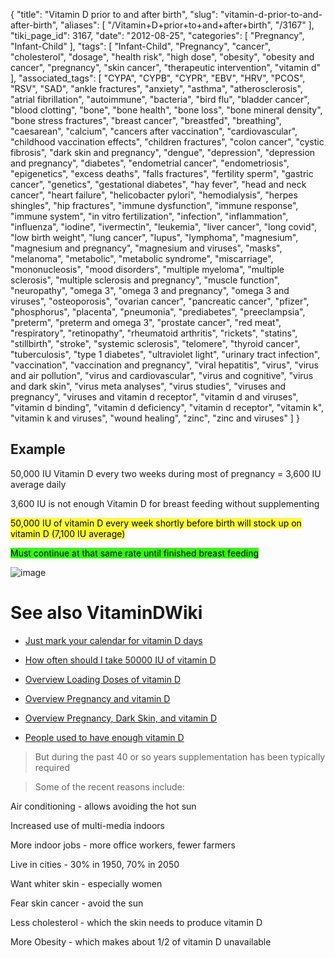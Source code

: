{
    "title": "Vitamin D prior to and after birth",
    "slug": "vitamin-d-prior-to-and-after-birth",
    "aliases": [
        "/Vitamin+D+prior+to+and+after+birth",
        "/3167"
    ],
    "tiki_page_id": 3167,
    "date": "2012-08-25",
    "categories": [
        "Pregnancy",
        "Infant-Child"
    ],
    "tags": [
        "Infant-Child",
        "Pregnancy",
        "cancer",
        "cholesterol",
        "dosage",
        "health risk",
        "high dose",
        "obesity",
        "obesity and cancer",
        "pregnancy",
        "skin cancer",
        "therapeutic intervention",
        "vitamin d"
    ],
    "associated_tags": [
        "CYPA",
        "CYPB",
        "CYPR",
        "EBV",
        "HRV",
        "PCOS",
        "RSV",
        "SAD",
        "ankle fractures",
        "anxiety",
        "asthma",
        "atherosclerosis",
        "atrial fibrillation",
        "autoimmune",
        "bacteria",
        "bird flu",
        "bladder cancer",
        "blood clotting",
        "bone",
        "bone health",
        "bone loss",
        "bone mineral density",
        "bone stress fractures",
        "breast cancer",
        "breastfed",
        "breathing",
        "caesarean",
        "calcium",
        "cancers after vaccination",
        "cardiovascular",
        "childhood vaccination effects",
        "children fractures",
        "colon cancer",
        "cystic fibrosis",
        "dark skin and pregnancy",
        "dengue",
        "depression",
        "depression and pregnancy",
        "diabetes",
        "endometrial cancer",
        "endometriosis",
        "epigenetics",
        "excess deaths",
        "falls fractures",
        "fertility sperm",
        "gastric cancer",
        "genetics",
        "gestational diabetes",
        "hay fever",
        "head and neck cancer",
        "heart failure",
        "helicobacter pylori",
        "hemodialysis",
        "herpes shingles",
        "hip fractures",
        "immune dysfunction",
        "immune response",
        "immune system",
        "in vitro fertilization",
        "infection",
        "inflammation",
        "influenza",
        "iodine",
        "ivermectin",
        "leukemia",
        "liver cancer",
        "long covid",
        "low birth weight",
        "lung cancer",
        "lupus",
        "lymphoma",
        "magnesium",
        "magnesium and pregnancy",
        "magnesium and viruses",
        "masks",
        "melanoma",
        "metabolic",
        "metabolic syndrome",
        "miscarriage",
        "mononucleosis",
        "mood disorders",
        "multiple myeloma",
        "multiple sclerosis",
        "multiple sclerosis and pregnancy",
        "muscle function",
        "neuropathy",
        "omega 3",
        "omega 3 and pregnancy",
        "omega 3 and viruses",
        "osteoporosis",
        "ovarian cancer",
        "pancreatic cancer",
        "pfizer",
        "phosphorus",
        "placenta",
        "pneumonia",
        "prediabetes",
        "preeclampsia",
        "preterm",
        "preterm and omega 3",
        "prostate cancer",
        "red meat",
        "respiratory",
        "retinopathy",
        "rheumatoid arthritis",
        "rickets",
        "statins",
        "stillbirth",
        "stroke",
        "systemic sclerosis",
        "telomere",
        "thyroid cancer",
        "tuberculosis",
        "type 1 diabetes",
        "ultraviolet light",
        "urinary tract infection",
        "vaccination",
        "vaccination and pregnancy",
        "viral hepatitis",
        "virus",
        "virus and air pollution",
        "virus and cardiovascular",
        "virus and cognitive",
        "virus and dark skin",
        "virus meta analyses",
        "virus studies",
        "viruses and pregnancy",
        "viruses and vitamin d receptor",
        "vitamin d and viruses",
        "vitamin d binding",
        "vitamin d deficiency",
        "vitamin d receptor",
        "vitamin k",
        "vitamin k and viruses",
        "wound healing",
        "zinc",
        "zinc and viruses"
    ]
}


## Example

50,000 IU Vitamin D every two weeks during most of pregnancy = 3,600 IU average daily

3,600 IU is not enough Vitamin D for breast feeding without supplementing

<span style="color:black;background-color:#FF3;">50,000 IU of vitamin D every week shortly before birth will stock up on vitamin D (7,100 IU average)</span>

<span style="color:black;background-color:#3F0;">Must continue at that same rate until finished breast feeding</span> 

<img src="/attachments/d3.mock.jpg" alt="image">

# See also VitaminDWiki

* [Just mark your calendar for vitamin D days](/posts/just-mark-your-calendar-for-vitamin-d-days)

* [How often should I take 50000 IU of vitamin D](/tags/how-often-should-i-take-50000-iu-of-vitamin-d.html)

* [Overview Loading Doses of vitamin D](/tags/overview-loading-doses-of-vitamin-d.html)

* [Overview Pregnancy and vitamin D](/tags/overview-pregnancy-and-vitamin-d.html)

* [Overview Pregnancy, Dark Skin, and vitamin D](/tags/overview-pregnancy-dark-skin-and-vitamin-d.html)

* [People used to have enough vitamin D](/tags/people-used-to-have-enough-vitamin-d.html)

> But during the past 40 or so years supplementation has been typically required

> Some of the recent reasons include:

Air conditioning - allows avoiding the hot sun 

Increased use of multi-media indoors 

More indoor jobs - more office workers, fewer farmers 

Live in cities - 30% in 1950, 70% in 2050 

Want whiter skin - especially women 

Fear skin cancer - avoid the sun

Less cholesterol - which the skin needs to produce vitamin D 

More Obesity - which makes about 1/2 of vitamin D unavailable